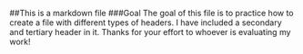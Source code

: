 ##This is a markdown file
###Goal
The goal of this file is to practice how to create a file with different types of headers. I have included a secondary and tertiary header in it.
Thanks for your effort to whoever is evaluating my work!
